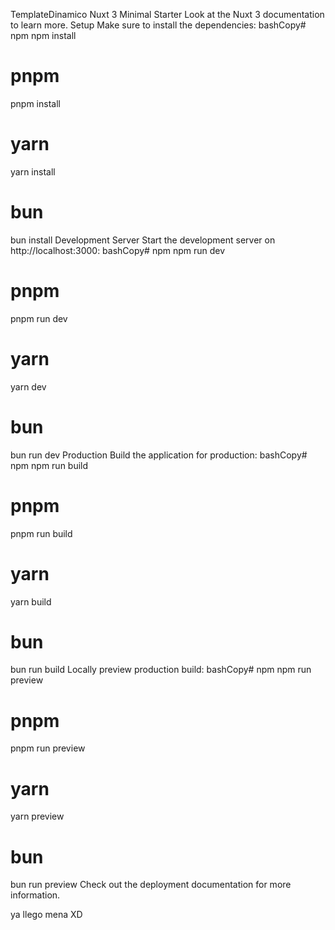 TemplateDinamico
Nuxt 3 Minimal Starter
Look at the Nuxt 3 documentation to learn more.
Setup
Make sure to install the dependencies:
bashCopy# npm
npm install

# pnpm
pnpm install

# yarn
yarn install

# bun
bun install
Development Server
Start the development server on http://localhost:3000:
bashCopy# npm
npm run dev

# pnpm
pnpm run dev

# yarn
yarn dev

# bun
bun run dev
Production
Build the application for production:
bashCopy# npm
npm run build

# pnpm
pnpm run build

# yarn
yarn build

# bun
bun run build
Locally preview production build:
bashCopy# npm
npm run preview

# pnpm
pnpm run preview

# yarn
yarn preview

# bun
bun run preview
Check out the deployment documentation for more information.

ya llego mena XD